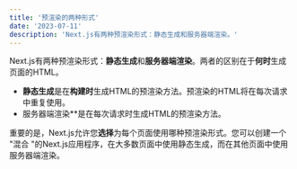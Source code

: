 ```yaml
---
title: '预渲染的两种形式'
date: '2023-07-11'
description: 'Next.js有两种预渲染形式：静态生成和服务器端渲染。'
---
```

Next.js有两种预渲染形式：**静态生成**和**服务器端渲染**。两者的区别在于**何时**生成页面的HTML。

- **静态生成**是在**构建时**生成HTML的预渲染方法。预渲染的HTML将在每次请求中重复使用。
- 服务器端渲染**是在每次请求时生成HTML的预渲染方法。

重要的是，Next.js允许您**选择**为每个页面使用哪种预渲染形式。您可以创建一个 "混合 "的Next.js应用程序，在大多数页面中使用静态生成，而在其他页面中使用服务器端渲染。